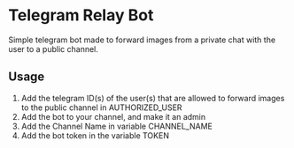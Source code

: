 <h1>Telegram Relay Bot</h1>

Simple telegram bot made to forward images from a private chat with the user to a public channel.

<h2>Usage</h2>
 <ol>
  <li>Add the telegram ID(s) of the user(s) that are allowed to forward images to the public channel in AUTHORIZED_USER</li>
  <li>Add the bot to your channel, and make it an admin</li>
  <li>Add the Channel Name in variable CHANNEL_NAME</li>
 <li>Add the bot token in the variable TOKEN</li>
</ol> 
